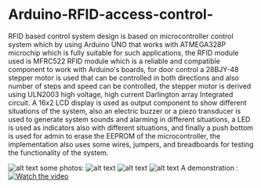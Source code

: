 # Arduino-RFID-access-control-
 RFID based control system design is based on microcontroller control system which by using Arduino UNO that works with ATMEGA328P microchip which is fully suitable for such applications, the RFID module used is MFRC522 RFID module which is a reliable and compatible component to work with Arduino's boards, for door control a 28BJY-48 stepper motor is used that can be controlled in both directions and also number of steps and speed can be controlled, the stepper motor is derived using ULN2003 high voltage, high current Darlington array Integrated circuit. A 16x2 LCD display is used as output component to show different situations of the system, also an electric buzzer or a piezo transducer is used to generate system sounds and alarming in different situations,  a LED is used as indicators also with different situations, and finally a push bottom is used for admin to erase the EEPROM of the microcontroller, the implementation also uses some wires, jumpers, and breadboards for testing the functionality of the system. 
 
![alt text](https://github.com/koko12345/Arduino-RFID-access-control-/blob/master/block.png)
some photos: 
![alt text](https://github.com/koko12345/Arduino-RFID-access-control-/blob/master/%D9%A2%D9%A0%D9%A1%D9%A8%D9%A0%D9%A9%D9%A0%D9%A6_%D9%A1%D9%A3%D9%A1%D9%A6%D9%A0%D9%A8.jpg)
![alt text](https://github.com/koko12345/Arduino-RFID-access-control-/blob/master/%D9%A2%D9%A0%D9%A1%D9%A8%D9%A0%D9%A9%D9%A0%D9%A6_%D9%A1%D9%A3%D9%A1%D9%A6%D9%A1%D9%A0.jpg)
![alt text](https://github.com/koko12345/Arduino-RFID-access-control-/blob/master/%D9%A2%D9%A0%D9%A1%D9%A8%D9%A0%D9%A9%D9%A0%D9%A6_%D9%A1%D9%A3%D9%A1%D9%A6%D9%A1%D9%A6.jpg)
A demonstration :
[![Watch the video](https://github.com/koko12345/Arduino-RFID-access-control-/blob/master/block.png)](https://www.youtube.com/watch?v=2_apWo19nQ8)
